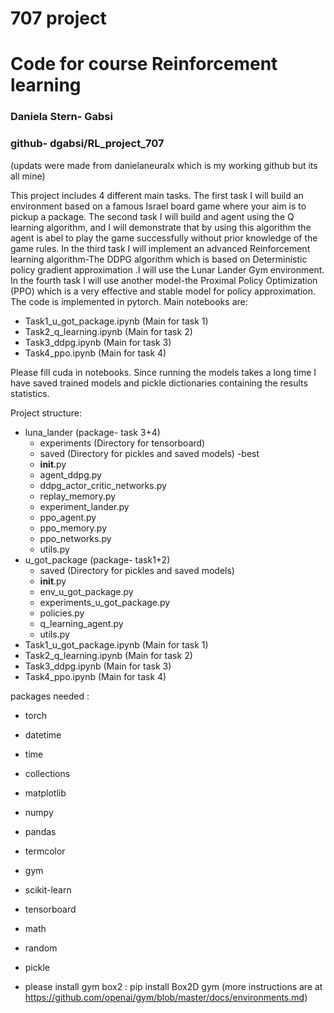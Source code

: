 # 707 project
# Code for course Reinforcement learning
### Daniela Stern- Gabsi

### github- dgabsi/RL_project_707

(updats were made from danielaneuralx which is my working github but its all mine)

This project includes 4 different main tasks. The first task I will build an environment based on a famous Israel board game 
where your aim is to pickup a package. The second task I will build and agent using the Q learning algorithm, and I will 
demonstrate that by using this algorithm the agent is abel to play the game successfully without prior knowledge of the game rules.
In the third task I will implement an advanced Reinforcement learning algorithm-The DDPG algorithm which is based on Deterministic policy gradient approximation
.I will use the Lunar Lander Gym environment. In the fourth task I will use another model-the Proximal Policy Optimization (PPO) 
which is a very effective and stable model for policy approximation.
The code is implemented in pytorch.
Main notebooks are:
- Task1_u_got_package.ipynb (Main for task 1) 
- Task2_q_learning.ipynb (Main for task 2)
- Task3_ddpg.ipynb (Main for task 3)
- Task4_ppo.ipynb (Main for task 4)

Please fill cuda in  notebooks.
Since running the models takes a long time I have saved trained models and pickle dictionaries containing the results statistics.

Project structure:
- luna_lander (package- task 3+4)
    - experiments (Directory for tensorboard)
    - saved (Directory for pickles and saved models)
      -best
    - __init__.py
    - agent_ddpg.py
    - ddpg_actor_critic_networks.py
    - replay_memory.py
    - experiment_lander.py
    - ppo_agent.py
    - ppo_memory.py
    - ppo_networks.py 
    - utils.py
- u_got_package (package- task1+2)
    - saved (Directory for pickles and saved models)
    - __init__.py 
    - env_u_got_package.py 
    - experiments_u_got_package.py
    - policies.py
    - q_learning_agent.py
    - utils.py 
- Task1_u_got_package.ipynb (Main for task 1)
- Task2_q_learning.ipynb (Main for task 2)
- Task3_ddpg.ipynb (Main for task 3)
- Task4_ppo.ipynb (Main for task 4)

packages needed :
- torch
- datetime
- time
- collections
- matplotlib
- numpy
- pandas
- termcolor
- gym
- scikit-learn
- tensorboard
- math
- random
- pickle

- please install gym box2 : pip install Box2D gym
  (more instructions are at https://github.com/openai/gym/blob/master/docs/environments.md)